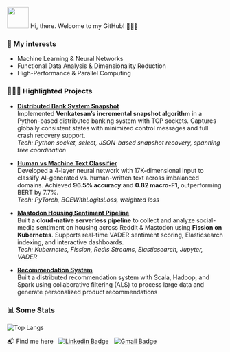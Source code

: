 <img src="https://media.giphy.com/media/VgCDAzcKvsR6OM0uWg/giphy.gif" width="50">  Hi, there. Welcome to my GitHub! 🙋🏻‍♀️

### 🌱 My interests
- Machine Learning & Neural Networks
- Functional Data Analysis & Dimensionality Reduction
- High-Performance & Parallel Computing

### 👩🏻‍💻 Highlighted Projects
- [**Distributed Bank System Snapshot**](https://github.com/verazi/venkatesans-incremental-snapshot-bank-system) <br >
Implemented **Venkatesan’s incremental snapshot algorithm** in a Python-based distributed banking system with TCP sockets. Captures globally consistent states with minimized control messages and full crash recovery support. <br >
*Tech: Python socket, select, JSON-based snapshot recovery, spanning tree coordination*

- [**Human vs Machine Text Classifier**](https://github.com/jqama/COMP90051-StatML-Group23) <br >
Developed a 4-layer neural network with 17K-dimensional input to classify AI-generated vs. human-written text across imbalanced domains. Achieved **96.5% accuracy** and **0.82 macro-F1**, outperforming BERT by 7.7%. <br >
*Tech: PyTorch, BCEWithLogitsLoss, weighted loss*

- [**Mastodon Housing Sentiment Pipeline**](https://github.com/verazi/Mastodon-Data-Analytics) <br >
Built a **cloud-native serverless pipeline** to collect and analyze social-media sentiment on housing across Reddit & Mastodon using **Fission on Kubernetes**. Supports real-time VADER sentiment scoring, Elasticsearch indexing, and interactive dashboards.  
*Tech: Kubernetes, Fission, Redis Streams, Elasticsearch, Jupyter, VADER*

- [**Recommendation System**](https://github.com/verazi/Recommendation-System) <br >
Built a distributed recommendation system with Scala, Hadoop, and Spark using collaborative filtering (ALS) to process large data and generate personalized product recommendations

### 📊 Some Stats

![Top Langs](https://github-readme-stats.vercel.app/api/top-langs/?username=verazi&size_weight=0.5&count_weight=0.5&theme=radical)

📬 Find me here &nbsp; [![Linkedin Badge](https://img.shields.io/badge/-LinkedIn-blue?style=flat-square&logo=Linkedin&logoColor=white&link=https://www.linkedin.com/in/ziyu-vera-wang/)](https://www.linkedin.com/in/ziyu-vera-wang/) &nbsp; [![Gmail Badge](https://img.shields.io/badge/Gmail-d14836?style=flat-square&logo=Gmail&logoColor=white&link=mailto:vera.ziyu.wang@gmail.com)](mailto:vera.ziyu.wang@gmail.com)

<!---
verazi/verazi is a ✨ special ✨ repository because its `README.md` (this file) appears on your GitHub profile.
You can click the Preview link to take a look at your changes.
--->
